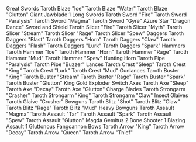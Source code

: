 Great Swords
  Taroth Blaze "Ice"
  Taroth Blaze "Water"
  Taroth Blaze "Glutton"
  Giant Jawblade 1
Long Swords
  Taroth Sword "Fire"
  Taroth Sword "Paralysis"
  Taroth Sword "Magma"
  Taroth Sword "Gyre"
  Azure Star "Dragon Dance"
Sword and Shield
  Taroth Slicer "Fire"
  Taroth Slicer "Myth"
  Taroth Slicer "Stream"
  Taroth Slicer "Rage"
  Taroth Slicer "Spew"
Daggers
  Taroth Daggers "Blast"
  Taroth Daggers "Horn"
  Taroth Daggers "Claw"
  Taroth Daggers "Flash"
  Taroth Daggers "Lurk"
  Taroth Daggers "Spark"
Hammers
  Taroth Hammer "Ice"
  Taroth Hammer "Horn"
  Taroth Hammer "Rage"
  Taroth Hammer "Mud"
  Taroth Hammer "Spew"
Hunting Horn
  Taroth Pipe "Paralysis"
  Taroth Pipe "Buzzer"
Lances
  Taroth Crest "Sleep"
  Taroth Crest "King"
  Taroth Crest "Lurk"
  Taroth Crest "Mud"
Gunlances
 Taroth Buster "King"
 Taroth Buster "Stream"
 Taroth Buster "Rage"
 Taroth Buster "Spark"
 Taroth Buster "Glutton"
 King Gold Exploder
Switch Axes
  Taroth Axe "Sleep"
  Taroth Axe "Decay"
  Taroth Axe "Glutton"
Charge Blades
  Taroth Strongarm "Crasher"
  Taroth Strongarm "King"
  Taroth Strongarm "Claw"
Insect Glaives
  Taroth Glaive "Crusher"
Bowguns
  Taroth Blitz "Shot"
  Taroth Blitz "Claw"
  Taroth Blitz "Rage"
  Taroth Blitz "Mud"
Heavy Bowguns
  Taroth Assault "Magma"
  Taroth Assault "Tar"
  Taroth Assault "Spark"
  Taroth Assault "Spew"
  Taroth Assault "Glutton"
  Magda Gemitus 2
  Bone Shooter 1
  Blazing Assault 1
  Gluttonous Fangcannon
Bows
  Taroth Arrow "King"
  Taroth Arrow "Decay"
  Taroth Arrow "Queen"
  Taroth Arrow "Thief"
